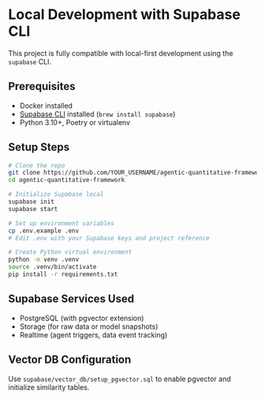 # Local Development with Supabase CLI

This project is fully compatible with local-first development using the `supabase` CLI.

## Prerequisites
- Docker installed
- [Supabase CLI](https://supabase.com/docs/guides/cli) installed (`brew install supabase`)
- Python 3.10+, Poetry or virtualenv

## Setup Steps

```bash
# Clone the repo
git clone https://github.com/YOUR_USERNAME/agentic-quantitative-framework.git
cd agentic-quantitative-framework

# Initialize Supabase local
supabase init
supabase start

# Set up environment variables
cp .env.example .env
# Edit .env with your Supabase keys and project reference

# Create Python virtual environment
python -m venv .venv
source .venv/bin/activate
pip install -r requirements.txt
```

## Supabase Services Used
- PostgreSQL (with pgvector extension)
- Storage (for raw data or model snapshots)
- Realtime (agent triggers, data event tracking)

## Vector DB Configuration
Use `supabase/vector_db/setup_pgvector.sql` to enable pgvector and initialize similarity tables.

